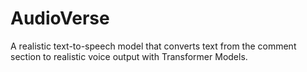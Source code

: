 # AudioVerse
A realistic text-to-speech model that converts text from the comment section to realistic voice output with Transformer Models.

